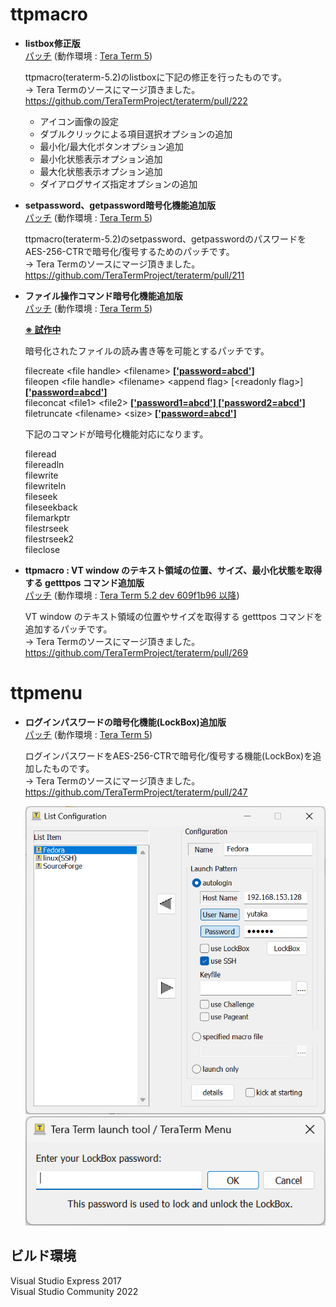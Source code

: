 ﻿# ttpmacro

  - **listbox修正版**  
    [パッチ](https://github.com/TeraTermProject/teraterm/commit/7b3ccb4fe2999557aa7e17d6e0ceeb15156b9633)
    (動作環境 : [Tera Term 5](https://teratermproject.github.io/))

    ttpmacro(teraterm-5.2)のlistboxに下記の修正を行ったものです。  
    → Tera Termのソースにマージ頂きました。https://github.com/TeraTermProject/teraterm/pull/222

    - アイコン画像の設定
    - ダブルクリックによる項目選択オプションの追加
    - 最小化/最大化ボタンオプション追加
    - 最小化状態表示オプション追加
    - 最大化状態表示オプション追加
    - ダイアログサイズ指定オプションの追加
  
  - **setpassword、getpassword暗号化機能追加版**  
    [パッチ](https://github.com/TeraTermProject/teraterm/commit/e7d5453bfb6813567b24d90692b79e4c0060949a)
    (動作環境 : [Tera Term 5](https://teratermproject.github.io/))

    ttpmacro(teraterm-5.2)のsetpassword、getpasswordのパスワードをAES-256-CTRで暗号化/復号するためのパッチです。  
    → Tera Termのソースにマージ頂きました。https://github.com/TeraTermProject/teraterm/pull/211

  - **ファイル操作コマンド暗号化機能追加版**  
    [パッチ](https://github.com/hkanou/ttpmacro/tree/main/ttpmacro3)
    (動作環境 : [Tera Term 5](https://teratermproject.github.io/))
  
    **<ins>※ 試作中</ins>**  
  
    暗号化されたファイルの読み書き等を可能とするパッチです。  
    
    filecreate \<file handle\> \<filename\> **<ins>['password=abcd']</ins>**  
    fileopen \<file handle\> \<filename\> \<append flag\> [\<readonly flag\>] **<ins>['password=abcd']</ins>**  
    fileconcat \<file1\> \<file2\> **<ins>['password1=abcd'] ['password2=abcd']</ins>**  
    filetruncate \<filename\> \<size\> **<ins>['password=abcd']</ins>**  
    
    下記のコマンドが暗号化機能対応になります。  
  
    fileread  
    filereadln  
    filewrite  
    filewriteln  
    fileseek  
    fileseekback  
    filemarkptr  
    filestrseek  
    filestrseek2  
    fileclose  

  - **ttpmacro : VT window のテキスト領域の位置、サイズ、最小化状態を取得する getttpos コマンド追加版**  
    [パッチ](https://github.com/TeraTermProject/teraterm/pull/269/files)
    (動作環境 : [Tera Term 5.2 dev 609f1b96 以降](https://ci.appveyor.com/project/teraterm/github-main/builds/50251240/artifacts))  
  
    VT window のテキスト領域の位置やサイズを取得する getttpos コマンドを追加するパッチです。  
    → Tera Termのソースにマージ頂きました。https://github.com/TeraTermProject/teraterm/pull/269

# ttpmenu

  - **ログインパスワードの暗号化機能(LockBox)追加版**  
    [パッチ](https://github.com/TeraTermProject/teraterm/pull/247/files)
    (動作環境 : [Tera Term 5](https://teratermproject.github.io/))

    ログインパスワードをAES-256-CTRで暗号化/復号する機能(LockBox)を追加したものです。  
    → Tera Termのソースにマージ頂きました。https://github.com/TeraTermProject/teraterm/pull/247
  
    ![ttpmenu Image1](ttpmenu1/image/ttpmenu1.png)  
    ![ttpmenu Image2](ttpmenu1/image/ttpmenu2.png)

## ビルド環境

  Visual Studio Express 2017  
  Visual Studio Community 2022
